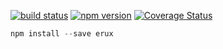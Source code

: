 [![build status](https://img.shields.io/travis/erux/erux/master.svg?style=flat-square)](https://travis-ci.org/erux/erux) 
[![npm version](https://img.shields.io/npm/v/erux.svg?style=flat-square)](https://www.npmjs.com/package/erux)
[![Coverage Status](https://coveralls.io/repos/github/erux/erux/badge.svg?branch=master)](https://coveralls.io/github/erux/erux?branch=master)

```js
npm install --save erux
```
